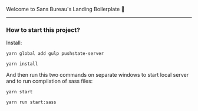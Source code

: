 Welcome to Sans Bureau's Landing Boilerplate 🌈

---

### How to start this project?
Install:

`yarn global add gulp pushstate-server`

`yarn install`

And then run this two commands on separate windows to start local server and to run compilation of sass files:

`yarn start`

`yarn run start:sass`
